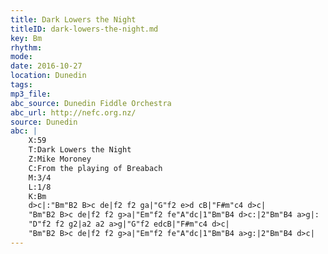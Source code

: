```yaml
---
title: Dark Lowers the Night
titleID: dark-lowers-the-night.md
key: Bm
rhythm: 
mode:
date: 2016-10-27
location: Dunedin
tags:
mp3_file:
abc_source: Dunedin Fiddle Orchestra
abc_url: http://nefc.org.nz/
source: Dunedin
abc: |
    X:59
    T:Dark Lowers the Night
    Z:Mike Moroney
    C:From the playing of Breabach
    M:3/4
    L:1/8
    K:Bm
    d>c|:"Bm"B2 B>c de|f2 f2 ga|"G"f2 e>d cB|"F#m"c4 d>c|
    "Bm"B2 B>c de|f2 f2 g>a|"Em"f2 fe"A"dc|1"Bm"B4 d>c:|2"Bm"B4 a>g|:
    "D"f2 f2 g2|a2 a2 a>g|"G"f2 edcB|"F#m"c4 d>c|
    "Bm"B2 B>c de|f2 f2 g>a|"Em"f2 fe"A"dc|1"Bm"B4 a>g:|2"Bm"B4 d>c|
---
```

